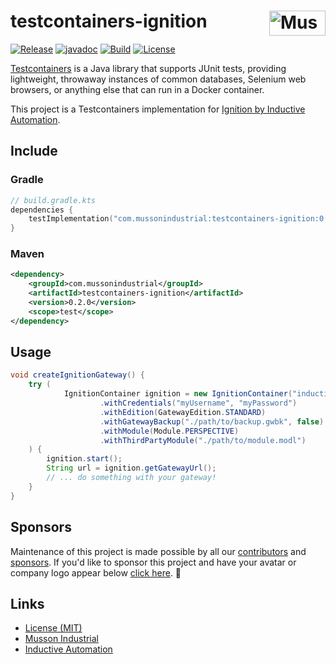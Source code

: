 # testcontainers-ignition [<img src="https://cdn.mussonindustrial.com/files/public/images/emblem.svg" alt="Musson Industrial Logo" width="90" height="40" align="right">][testcontainers-ignition]

[![Release](https://img.shields.io/maven-central/v/com.mussonindustrial/testcontainers-ignition)](https://central.sonatype.com/artifact/com.mussonindustrial/testcontainers-ignition)
[![javadoc](https://javadoc.io/badge2/com.mussonindustrial/testcontainers-ignition/javadoc.svg)](https://javadoc.io/doc/com.mussonindustrial/testcontainers-ignition)
[![Build](https://github.com/mussonindustrial/testcontainers-ignition/actions/workflows/build.yml/badge.svg)](https://github.com/mussonindustrial/testcontainers-ignition/actions/workflows/build.yml)
[![License](https://img.shields.io/badge/License-MIT-yellow.svg)](https://github.com/mussonindustrial/embr/blob/main/LICENSE)

[Testcontainers] is a Java library that supports JUnit tests, providing lightweight, throwaway instances of common databases, Selenium web browsers, or anything else that can run in a Docker container.

This project is a Testcontainers implementation for [Ignition by Inductive Automation](https://inductiveautomation.com/).



## Include

### Gradle
```kotlin
// build.gradle.kts
dependencies {
    testImplementation("com.mussonindustrial:testcontainers-ignition:0.2.0")
}
```

### Maven
```xml
<dependency>
    <groupId>com.mussonindustrial</groupId>
    <artifactId>testcontainers-ignition</artifactId>
    <version>0.2.0</version>
    <scope>test</scope>
</dependency>
```

## Usage
```java
void createIgnitionGateway() {
    try (
            IgnitionContainer ignition = new IgnitionContainer("inductiveautomation/ignition:8.1.33")
                    .withCredentials("myUsername", "myPassword")
                    .withEdition(GatewayEdition.STANDARD)
                    .withGatewayBackup("./path/to/backup.gwbk", false)
                    .withModule(Module.PERSPECTIVE)
                    .withThirdPartyModule("./path/to/module.modl")
    ) {
        ignition.start();
        String url = ignition.getGatewayUrl();
        // ... do something with your gateway!
    }
}
```

## Sponsors
Maintenance of this project is made possible by all our [contributors] and [sponsors].
If you'd like to sponsor this project and have your avatar or company logo appear below [click here](https://github.com/sponsors/mussonindustrial). 💖

## Links

-   [License (MIT)](LICENSE)
-   [Musson Industrial](https://mussonindustrial.com/)
-   [Inductive Automation](https://inductiveautomation.com/)

[testcontainers-ignition]: https://github.com/mussonindustrial/testcontainers-ignition/
[testcontainers]: https://java.testcontainers.org/
[contributors]: https://github.com/mussonindustrial/embr/graphs/contributors
[sponsors]: https://github.com/sponsors/mussonindustrial
